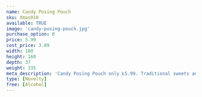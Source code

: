 ```yaml
---
name: Candy Posing Pouch
sku: Xmas010
available: TRUE
image: 'candy-posing-pouch.jpg'
purchase_option: 0
price: 5.99
cost_price: 3.89
width: 180
height: 160
depth: 37
weight: 335
meta_description: 'Candy Posing Pouch only Ł5.99. Traditional sweets and more at Humbugs Confectionery Store. Specialists in satisfying your sweet tooth!'
type: [Novelty]
free: [Alcohol]
---
```

